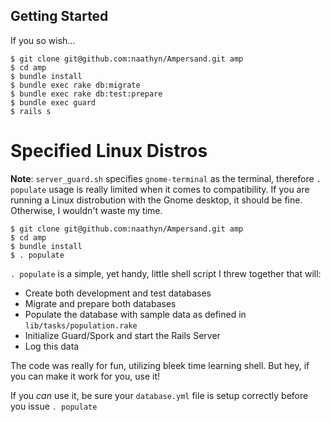 ## Getting Started

If you so wish...

    $ git clone git@github.com:naathyn/Ampersand.git amp
    $ cd amp
    $ bundle install
    $ bundle exec rake db:migrate
    $ bundle exec rake db:test:prepare
    $ bundle exec guard
    $ rails s

# Specified Linux Distros

__Note__: `server_guard.sh` specifies `gnome-terminal` as the terminal, therefore `. populate` usage is really limited when it comes to compatibility. If you are running a Linux distrobution with the Gnome desktop, it should be fine. Otherwise, I wouldn't waste my time.

    $ git clone git@github.com:naathyn/Ampersand.git amp
    $ cd amp
    $ bundle install
    $ . populate

`. populate` is a simple, yet handy, little shell script I threw together that will:

* Create both development and test databases
* Migrate and prepare both databases
* Populate the database with sample data as defined in `lib/tasks/population.rake`
* Initialize Guard/Spork and start the Rails Server
* Log this data

The code was really for fun, utilizing bleek time learning shell. But hey, if you can make it work for you, use it!

If you _can_ use it, be sure your `database.yml` file is setup correctly before you issue `. populate`

